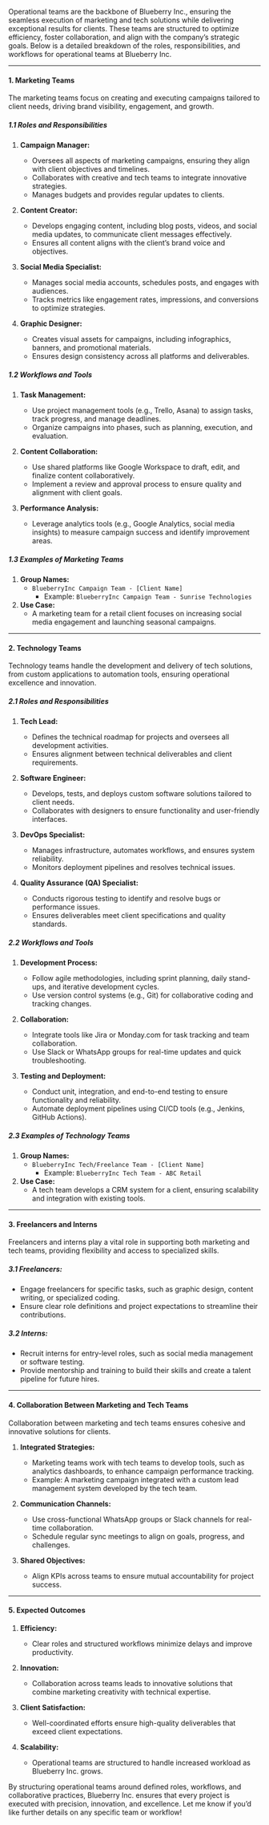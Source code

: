 
Operational teams are the backbone of Blueberry Inc., ensuring the seamless execution of marketing and tech solutions while delivering exceptional results for clients. These teams are structured to optimize efficiency, foster collaboration, and align with the company’s strategic goals. Below is a detailed breakdown of the roles, responsibilities, and workflows for operational teams at Blueberry Inc.

---

#### **1. Marketing Teams**

The marketing teams focus on creating and executing campaigns tailored to client needs, driving brand visibility, engagement, and growth.

##### **1.1 Roles and Responsibilities**

1. **Campaign Manager:**
    
    - Oversees all aspects of marketing campaigns, ensuring they align with client objectives and timelines.
    - Collaborates with creative and tech teams to integrate innovative strategies.
    - Manages budgets and provides regular updates to clients.
2. **Content Creator:**
    
    - Develops engaging content, including blog posts, videos, and social media updates, to communicate client messages effectively.
    - Ensures all content aligns with the client’s brand voice and objectives.
3. **Social Media Specialist:**
    
    - Manages social media accounts, schedules posts, and engages with audiences.
    - Tracks metrics like engagement rates, impressions, and conversions to optimize strategies.
4. **Graphic Designer:**
    
    - Creates visual assets for campaigns, including infographics, banners, and promotional materials.
    - Ensures design consistency across all platforms and deliverables.

##### **1.2 Workflows and Tools**

1. **Task Management:**
    
    - Use project management tools (e.g., Trello, Asana) to assign tasks, track progress, and manage deadlines.
    - Organize campaigns into phases, such as planning, execution, and evaluation.
2. **Content Collaboration:**
    
    - Use shared platforms like Google Workspace to draft, edit, and finalize content collaboratively.
    - Implement a review and approval process to ensure quality and alignment with client goals.
3. **Performance Analysis:**
    
    - Leverage analytics tools (e.g., Google Analytics, social media insights) to measure campaign success and identify improvement areas.

##### **1.3 Examples of Marketing Teams**

1. **Group Names:**
    - `BlueberryInc Campaign Team - [Client Name]`
        - Example: `BlueberryInc Campaign Team - Sunrise Technologies`
2. **Use Case:**
    - A marketing team for a retail client focuses on increasing social media engagement and launching seasonal campaigns.

---

#### **2. Technology Teams**

Technology teams handle the development and delivery of tech solutions, from custom applications to automation tools, ensuring operational excellence and innovation.

##### **2.1 Roles and Responsibilities**

1. **Tech Lead:**
    
    - Defines the technical roadmap for projects and oversees all development activities.
    - Ensures alignment between technical deliverables and client requirements.
2. **Software Engineer:**
    
    - Develops, tests, and deploys custom software solutions tailored to client needs.
    - Collaborates with designers to ensure functionality and user-friendly interfaces.
3. **DevOps Specialist:**
    
    - Manages infrastructure, automates workflows, and ensures system reliability.
    - Monitors deployment pipelines and resolves technical issues.
4. **Quality Assurance (QA) Specialist:**
    
    - Conducts rigorous testing to identify and resolve bugs or performance issues.
    - Ensures deliverables meet client specifications and quality standards.

##### **2.2 Workflows and Tools**

1. **Development Process:**
    
    - Follow agile methodologies, including sprint planning, daily stand-ups, and iterative development cycles.
    - Use version control systems (e.g., Git) for collaborative coding and tracking changes.
2. **Collaboration:**
    
    - Integrate tools like Jira or Monday.com for task tracking and team collaboration.
    - Use Slack or WhatsApp groups for real-time updates and quick troubleshooting.
3. **Testing and Deployment:**
    
    - Conduct unit, integration, and end-to-end testing to ensure functionality and reliability.
    - Automate deployment pipelines using CI/CD tools (e.g., Jenkins, GitHub Actions).

##### **2.3 Examples of Technology Teams**

1. **Group Names:**
    - `BlueberryInc Tech/Freelance Team - [Client Name]`
        - Example: `BlueberryInc Tech Team - ABC Retail`
2. **Use Case:**
    - A tech team develops a CRM system for a client, ensuring scalability and integration with existing tools.

---

#### **3. Freelancers and Interns**

Freelancers and interns play a vital role in supporting both marketing and tech teams, providing flexibility and access to specialized skills.

##### **3.1 Freelancers:**

- Engage freelancers for specific tasks, such as graphic design, content writing, or specialized coding.
- Ensure clear role definitions and project expectations to streamline their contributions.

##### **3.2 Interns:**

- Recruit interns for entry-level roles, such as social media management or software testing.
- Provide mentorship and training to build their skills and create a talent pipeline for future hires.

---

#### **4. Collaboration Between Marketing and Tech Teams**

Collaboration between marketing and tech teams ensures cohesive and innovative solutions for clients.

1. **Integrated Strategies:**
    
    - Marketing teams work with tech teams to develop tools, such as analytics dashboards, to enhance campaign performance tracking.
    - Example: A marketing campaign integrated with a custom lead management system developed by the tech team.
2. **Communication Channels:**
    
    - Use cross-functional WhatsApp groups or Slack channels for real-time collaboration.
    - Schedule regular sync meetings to align on goals, progress, and challenges.
3. **Shared Objectives:**
    
    - Align KPIs across teams to ensure mutual accountability for project success.

---

#### **5. Expected Outcomes**

1. **Efficiency:**
    
    - Clear roles and structured workflows minimize delays and improve productivity.
2. **Innovation:**
    
    - Collaboration across teams leads to innovative solutions that combine marketing creativity with technical expertise.
3. **Client Satisfaction:**
    
    - Well-coordinated efforts ensure high-quality deliverables that exceed client expectations.
4. **Scalability:**
    
    - Operational teams are structured to handle increased workload as Blueberry Inc. grows.

By structuring operational teams around defined roles, workflows, and collaborative practices, Blueberry Inc. ensures that every project is executed with precision, innovation, and excellence. Let me know if you’d like further details on any specific team or workflow!